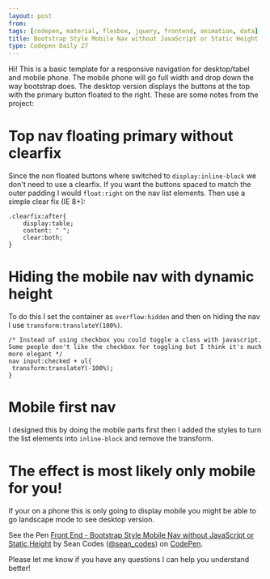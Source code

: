 ```yaml
---
layout: post
from:
tags: [codepen, material, flexbox, jquery, frontend, animation, data]
title: Bootstrap Style Mobile Nav without JavaScript or Static Height
type: Codepen Daily 27
---
```


Hi! This is a basic template for a responsive navigation for desktop/tabel and mobile phone. The mobile phone will go full width and drop down the way bootstrap does. The desktop version displays the buttons at the top with the primary button floated to the right. These are some notes from the project:

# Top nav floating primary without clearfix
Since the non floated buttons where switched to `display:inline-block` we don't need to use a clearfix. If you want the buttons spaced to match the outer padding I would `float:right` on the nav list elements. Then use a simple clear fix (IE 8+):

    .clearfix:after{
        display:table;
        content: " ";
        clear:both;
    }

# Hiding the mobile nav with dynamic height
To do this I set the container as `overflow:hidden` and then on hiding the nav I use `transform:translateY(100%)`. 

    /* Instead of using checkbox you could toggle a class with javascript. Some people don't like the checkbox for toggling but I think it's much more elegant */
    nav input:checked + ul{
     transform:translateY(-100%);
    }

# Mobile first nav
I designed this by doing the mobile parts first then I added the styles to turn the list elements into `inline-block` and remove the transform. 

# The effect is most likely only mobile for you!
If your on a phone this is only going to display mobile you might be able to go landscape mode to see desktop version.

<p data-height="600" data-theme-id="0" data-slug-hash="XpQOwG" data-default-tab="css,result" data-user="sean_codes" data-embed-version="2" data-pen-title="Front End - Bootstrap Style Mobile Nav without JavaScript or Static Height" class="codepen">See the Pen <a href="http://codepen.io/sean_codes/pen/XpQOwG/">Front End - Bootstrap Style Mobile Nav without JavaScript or Static Height</a> by Sean Codes (<a href="http://codepen.io/sean_codes">@sean_codes</a>) on <a href="http://codepen.io">CodePen</a>.</p>
<script async src="https://production-assets.codepen.io/assets/embed/ei.js"></script>

Please let me know if you have any questions I can help you understand better!
